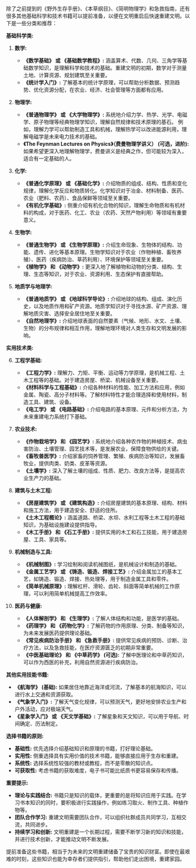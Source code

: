 除了之前提到的《野外生存手册》、《本草纲目》、《简明物理学》和急救指南，还有很多其他基础科学和技术书籍可以提前准备，以便在文明重启后快速重建文明。以下是一些分类和推荐：

**基础科学类:**

1. **数学:**
    
    - **《数学基础》 或 《基础数学教程》:** 涵盖算术、代数、几何、三角学等基础数学知识，是理解科学和技术的基础。重建文明的初期，数学对于测量土地、计算资源、规划建筑至关重要。
    - **《统计学入门》:** 了解基本的统计学原理，可以帮助分析数据、预测趋势、优化资源分配，在农业、经济、社会管理等方面都有应用。
2. **物理学:**
    
    - **《普通物理学》 或 《大学物理学》:** 系统地介绍力学、热学、光学、电磁学、原子物理等经典物理学知识，理解自然规律和技术原理的基石。 例如，理解力学可以帮助制造工具和机械，理解热学可以改进能源利用，理解电磁学是未来电力技术的基础。
    - **《The Feynman Lectures on Physics》（费曼物理学讲义） (可选，进阶):** 如果希望更深入地理解物理学，费曼讲义是经典之作，但可能较为深入，适合有一定基础的人。
3. **化学:**
    
    - **《普通化学原理》 或 《基础化学》:** 介绍物质的组成、结构、性质和变化规律，理解化学反应和物质转化。化学知识对于冶金、材料制备、医药、农业（肥料、农药）、食品保鲜等领域至关重要。
    - **《有机化学基础》:** 侧重介绍有机化合物的知识，理解生命物质和有机材料的构成，对于医药、化工、农业（农药、天然产物利用）等领域有重要意义。
4. **生物学:**
    
    - **《普通生物学》 或 《生物学原理》:** 介绍生命现象、生物体的结构、功能、遗传、进化等基本原理。生物学知识对于农业（作物种植、畜牧养殖）、医药（疾病防治、草药利用）、环境保护等领域至关重要。
    - **《植物学》 和 《动物学》:** 更深入地了解植物和动物的分类、结构、生理、生态等知识，对于农业、资源利用、生态保护有直接帮助。
5. **地质学与地理学:**
    
    - **《普通地质学》 或 《地球科学导论》:** 介绍地球的结构、组成、演化历史，以及地质作用和矿产资源。地质学知识对于寻找水源、矿产资源、理解地质灾害、选择安全居住地至关重要。
    - **《自然地理学》:** 介绍地球表面的自然要素（气候、地形、水文、土壤、生物）的分布规律和相互作用，理解地理环境对人类生存和文明发展的影响。

**实用技术类:**

6. **工程学基础:**
    
    - **《工程力学》:** 理解力、力矩、平衡、运动等力学原理，是机械工程、土木工程等的基础。对于建造房屋、桥梁、机械设备至关重要。
    - **《材料科学与工程基础》:** 介绍各种材料的性能、加工方法和应用，例如金属、陶瓷、高分子材料等。了解材料特性才能合理选择和使用材料，制造工具、建筑、设备。
    - **《电工学》 或 《电路基础》:** 介绍电路的基本原理、元件和分析方法，为未来重建电力系统打下基础。
7. **农业技术:**
    
    - **《作物栽培学》 和 《园艺学》:** 系统地介绍各种农作物的种植技术、病虫害防治、土壤管理、园艺技术等，是发展农业，保障食物供给的关键。
    - **《畜牧兽医学》:** 介绍家畜的饲养管理、繁殖、疾病防治等知识，发展畜牧业，提供肉类、奶类、皮革等资源。
    - **《土壤学》:** 深入了解土壤的组成、性质、肥力、改良方法等，是提高农业生产力的基础。
8. **建筑与土木工程:**
    
    - **《房屋建筑学》 或 《建筑构造》:** 介绍房屋建筑的基本原理、结构、材料和施工方法，用于建造安全、舒适的住所。
    - **《土木工程概论》:** 涵盖道路、桥梁、水坝、水利工程等土木工程的基础知识，为基础设施建设提供指导。
    - **《木工手册》 和 《石工手册》:** 提供实用的木工和石工技能，用于建造房屋、工具、家具等。
9. **机械制造与工具:**
    
    - **《机械制图》:** 学习绘制和阅读机械图纸，是机械设计和制造的基础。
    - **《金属工艺学》 或 《铸造、锻造、焊接工艺》:** 介绍金属加工的基本工艺，如铸造、锻造、焊接、热处理等，用于制造金属工具和零件。
    - **《简单机械原理》:** 理解杠杆、滑轮、齿轮、斜面等简单机械的工作原理，可以利用简单机械提高工作效率。
10. **医药与健康:**
    
    - **《人体解剖学》 和 《生理学》:** 了解人体结构和功能，是医学的基础。
    - **《药理学》 和 《药物化学》:** 了解药物的作用原理、分类、制备等知识，为未来发展医药提供理论基础。
    - **《常见疾病防治手册》 和 《急救手册》:** 提供常见疾病的预防、诊断、治疗方法，以及急救技能，在医疗资源匮乏的初期非常重要。
    - **《中医基础理论》 和 《中草药学》 (可选):** 了解中医理论和中草药知识，可以作为西医的补充，利用自然资源进行疾病防治。

**其他实用技能书籍:**

- **《航海学》 (基础):** 如果居住地靠近海洋或河流，了解基本的航海知识，可以进行水上交通和资源获取。
- **《气象学入门》:** 了解天气变化规律，可以预测天气，更好地安排农业生产和户外活动，应对极端天气。
- **《星象学入门》 或 《天文学基础》:** 了解星象和天文知识，可以用于导航、时间确定、历法制定。

**选择书籍的原则:**

- **基础性:** 优先选择介绍基础知识和原理的书籍，打好理论基础。
- **实用性:** 侧重选择具有实用价值的技术书籍，能够直接应用于生存和重建。
- **系统性:** 选择系统性较强的教材或教程，而不是零散的知识点。
- **可获取性:** 考虑书籍的获取难度，电子书可能比纸质书更容易保存和传播。

**重要提示:**

- **理论与实践结合:** 书籍只是知识的载体，更重要的是将知识应用于实践。在学习书本知识的同时，要积极进行实践操作，例如练习取火、制作工具、种植作物等。
- **团队合作学习:** 重建文明需要团队合作，可以组织社群成员共同学习，互相交流，共同进步。
- **持续学习和创新:** 文明重建是一个长期过程，需要不断学习新的知识和技能，并进行技术创新，才能推动文明不断发展。

提前准备这些书籍，相当于为未来的文明重建储备了宝贵的知识财富。即使在最艰难的时刻，这些知识也能为幸存者们提供指引，帮助他们走出困境，重建家园。